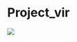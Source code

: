 # Project_vir
 
[![](https://jitpack.io/v/sobixn/Project_vir.svg)](https://jitpack.io/#sobixn/Project_vir)
